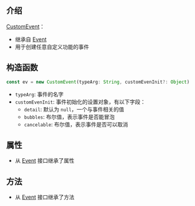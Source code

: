 ## 介绍

[CustomEvent](https://developer.mozilla.org/zh-CN/docs/Web/API/CustomEvent)：

+ 继承自 [Event](/base/javascript/dom/event)
+ 用于创建任意自定义功能的事件

## 构造函数

```js
const ev = new CustomEvent(typeArg: String, customEvenInit?: Object)
```

+ `typeArg`: 事件的名字
+ `customEvenInit`: 事件初始化的设置对象，有以下字段：
  + `detail`: 默认为 `null`，一个与事件相关的值
  + `bubbles`: 布尔值，表示事件是否能冒泡
  + `cancelable`: 布尔值，表示事件是否可以取消


## 属性

+ 从 [Event](/base/javascript/dom/event) 接口继承了属性

## 方法

+ 从 [Event](/base/javascript/dom/event) 接口继承了方法